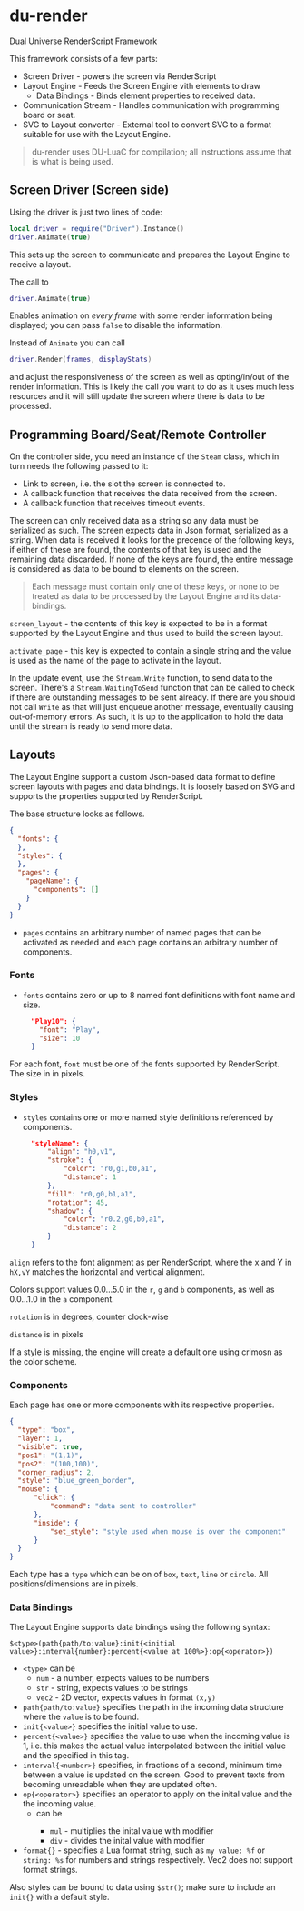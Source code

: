 # du-render
Dual Universe RenderScript Framework

This framework consists of a few parts:
- Screen Driver - powers the screen via RenderScript
- Layout Engine - Feeds the Screen Engine vith elements to draw
  - Data Bindings - Binds element properties to received data.
- Communication Stream - Handles communication with programming board or seat.
- SVG to Layout converter - External tool to convert SVG to a format suitable for use with the Layout Engine.

> du-render uses DU-LuaC for compilation; all instructions assume that is what is being used.

## Screen Driver (Screen side)

Using the driver is just two lines of code:

```lua
local driver = require("Driver").Instance()
driver.Animate(true)
```

This sets up the screen to communicate and prepares the Layout Engine to receive a layout.

The call to
```lua
driver.Animate(true)
```
Enables animation on _every frame_ with some render information being displayed; you can pass `false` to disable the information.

Instead of `Animate` you can call
```lua
driver.Render(frames, displayStats)
```
and adjust the responsiveness of the screen as well as opting/in/out of the render information. This is likely the call you want to do as it uses much less resources and it will still update the screen where there is data to be processed.

## Programming Board/Seat/Remote Controller

On the controller side, you need an instance of the `Steam` class, which in turn needs the following passed to it:
- Link to screen, i.e. the slot the screen is connected to.
- A callback function that receives the data received from the screen.
- A callback function that receives timeout events.

The screen can only received data as a string so any data must be serialized as such. The screen expects data in Json format, serialized as a string. When data is received it looks for the precence of the following keys, if either of these are found, the contents of that key is used and the remaining data discarded. If none of the keys are found, the entire message is considered as data to be bound to elements on the screen.
> Each message must contain only one of these keys, or none to be treated as data to be processed by the Layout Engine and its data-bindings.

`screen_layout` - the contents of this key is expected to be in a format supported by the Layout Engine and thus used to build the screen layout.

`activate_page` - this key is expected to contain a single string and the value is used as the name of the page to activate in the layout.


In the update event, use the `Stream.Write` function, to send data to the screen. There's a `Stream.WaitingToSend` function that can be called to check if there are outstanding messages to be sent already. If there are you should not call `Write` as that will just enqueue another message, eventually causing out-of-memory errors. As such, it is up to the application to hold the data until the stream is ready to send more data.

## Layouts

The Layout Engine support a custom Json-based data format to define screen layouts with pages and data bindings. It is loosely based on SVG and supports the properties supported by RenderScript.

The base structure looks as follows.

```json
{
  "fonts": {
  },
  "styles": {
  },
  "pages": {
    "pageName": {
      "components": []
    }
  }
}
```

- `pages` contains an arbitrary number of named pages that can be activated as needed and each page contains an arbitrary number of components.

### Fonts

- `fonts` contains zero or up to 8 named font definitions with font name and size.
  ```json
    "Play10": {
      "font": "Play",
      "size": 10
    }
    ```

For each font, `font` must be one of the fonts supported by RenderScript. The size in in pixels.

### Styles

- `styles` contains one or more named style definitions referenced by components.
  ```json
    "styleName": {
        "align": "h0,v1",
        "stroke": {
            "color": "r0,g1,b0,a1",
            "distance": 1
        },
        "fill": "r0,g0,b1,a1",
        "rotation": 45,
        "shadow": {
            "color": "r0.2,g0,b0,a1",
            "distance": 2
        }
    }
    ```

`align` refers to the font alignment as per RenderScript, where the x and Y in `hX,vY` matches the horizontal and vertical alignment.

Colors support values 0.0...5.0 in the `r`, `g` and `b` components, as well as 0.0...1.0 in the `a` component.

`rotation` is in degrees, counter clock-wise

`distance` is in pixels

If a style is missing, the engine will create a default one using crimosn as the color scheme.

### Components

Each page has one or more components with its respective properties.

```json
{
  "type": "box",
  "layer": 1,
  "visible": true,
  "pos1": "(1,1)",
  "pos2": "(100,100)",
  "corner_radius": 2,
  "style": "blue_green_border",
  "mouse": {
      "click": {
          "command": "data sent to controller"
      },
      "inside": {
          "set_style": "style used when mouse is over the component"
      }
  }
}
```

Each type has a `type` which can be on of `box`, `text`, `line` or `circle`.
All positions/dimensions are in pixels.

### Data Bindings

The Layout Engine supports data bindings using the following syntax:

`$<type>(path{path/to:value}:init{<initial value>}:interval{number}:percent{<value at 100%>}:op{<operator>})`

- `<type>` can be
  - `num` - a number, expects values to be numbers
  - `str` - string, expects values to be strings
  - `vec2` - 2D vector, expects values in format `(x,y)`
- `path{path/to:value}` specifies the path in the incoming data structure where the `value` is to be found.
- `init{<value>}` specifies the initial value to use.
- `percent{<value>}` specifies the value to use when the incoming value is 1, i.e. this makes the actual value interpolated between the initial value and the specified in this tag.
- `interval{<number>}` specifies, in fractions of a second, minimum time between a value is updated on the screen. Good to prevent texts from becoming unreadable when they are updated often.
- `op{<operator>}` specifies an operator to apply on the inital value and the the incoming value.
  - <operator> can be
    - `mul` - multiplies the inital value with modifier
    - `div` - divides the inital value with modifier
- `format{}` - specifies a Lua format string, such as `my value: %f` or `string: %s` for numbers and strings respectively. Vec2 does not support format strings.

Also styles can be bound to data using `$str()`; make sure to include an `init{}` with a default style.